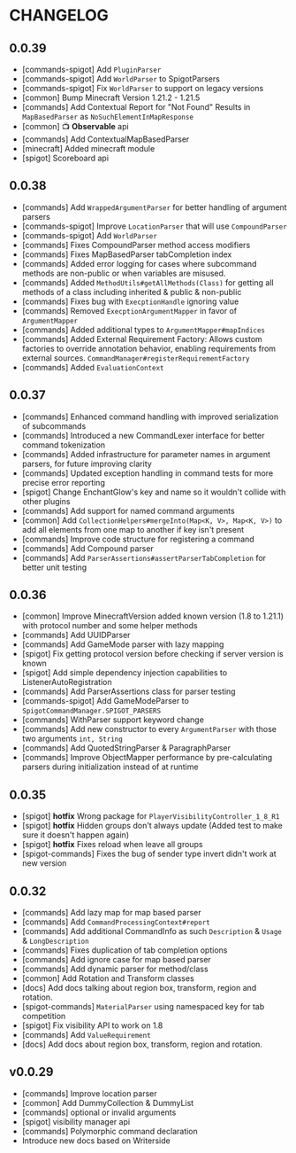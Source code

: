 # CHANGELOG
## 0.0.39
- [commands-spigot] Add `PluginParser`
- [commands-spigot] Add `WorldParser` to SpigotParsers
- [commands-spigot] Fix `WorldParser` to support on legacy versions
- [common] Bump Minecraft Version 1.21.2 - 1.21.5
- [commands] Add Contextual Report for "Not Found" Results in `MapBasedParser` as `NoSuchElementInMapResponse`
- [common] 📺 **Observable** api
- [commands] Add ContextualMapBasedParser
- [minecraft] Added minecraft module
- [spigot] Scoreboard api

## 0.0.38
- [commands] Add `WrappedArgumentParser` for better handling of argument parsers
- [commands-spigot] Improve `LocationParser` that will use `CompoundParser`
- [commands-spigot] Add `WorldParser`
- [commands] Fixes CompoundParser method access modifiers
- [commands] Fixes MapBasedParser tabCompletion index
- [commands] Added error logging for cases where subcommand methods are non-public or when variables are misused.
- [commands] Added `MethodUtils#getAllMethods(Class)` for getting all methods of a class including inherited & public & non-public
- [commands] Fixes bug with `ExecptionHandle` ignoring value
- [commands] Removed `ExecptionArgumentMapper` in favor of `ArgumentMapper`
- [commands] Added additional types to `ArgumentMapper#mapIndices`
- [commands] Added External Requirement Factory: Allows custom factories to override annotation behavior, enabling requirements from external sources. `CommandManager#registerRequirementFactory`
- [commands] Added `EvaluationContext`
  
## 0.0.37
- [commands] Enhanced command handling with improved serialization of subcommands
- [commands] Introduced a new CommandLexer interface for better command tokenization
- [commands] Added infrastructure for parameter names in argument parsers, for future improving clarity
- [commands] Updated exception handling in command tests for more precise error reporting
- [spigot] Change EnchantGlow's key and name so it wouldn't collide with other plugins
- [commands] Add support for named command arguments
- [common] Add `CollectionHelpers#mergeInto(Map<K, V>, Map<K, V>)` to add all elements from one map to another if key isn't present
- [commands] Improve code structure for registering a command
- [commands] Add Compound parser
- [commands] Add `ParserAssertions#assertParserTabCompletion` for better unit testing

## 0.0.36
- [common] Improve MinecraftVersion added known version (1.8 to 1.21.1) with protocol number and some helper methods
- [commands] Add UUIDParser
- [commands] Add GameMode parser with lazy mapping
- [spigot] Fix getting protocol version before checking if server version is known
- [spigot] Add simple dependency injection capabilities to ListenerAutoRegistration
- [commands] Add ParserAssertions class for parser testing
- [commands-spigot] Add GameModeParser to `SpigotCommandManager.SPIGOT_PARSERS`
- [commands] WithParser support keyword change
- [commands] Add new constructor to every `ArgumentParser` with those two arguments `int, String`
- [commands] Add QuotedStringParser & ParagraphParser
- [commands] Improve ObjectMapper performance by pre-calculating parsers during initialization instead of at runtime

## 0.0.35
- [spigot] **hotfix** Wrong package for `PlayerVisibilityController_1_8_R1`
- [spigot] **hotfix** Hidden groups don't always update (Added test to make sure it doesn't happen again)
- [spigot] **hotfix** Fixes reload when leave all groups
- [spigot-commands] Fixes the bug of sender type invert didn't work at new version

## 0.0.32
- [commands] Add lazy map for map based parser
- [commands] Add `CommandProcessingContext#report`
- [commands] Add additional CommandInfo as such `Description` & `Usage` & `LongDescription`
- [commands] Fixes duplication of tab completion options
- [commands] Add ignore case for map based parser
- [commands] Add dynamic parser for method/class
- [common] Add Rotation and Transform classes
- [docs] Add docs talking about region box, transform, region and rotation.
- [spigot-commands] `MaterialParser` using namespaced key for tab competition
- [spigot] Fix visibility API to work on 1.8
- [commands] Add `ValueRequirement`
- [docs] Add docs about region box, transform, region and rotation.

## v0.0.29
- [commands] Improve location parser
- [common]  Add DummyCollection & DummyList
- [commands] optional or invalid arguments
- [spigot] visibility manager api
- [commands] Polymorphic command declaration
- Introduce new docs based on Writerside
